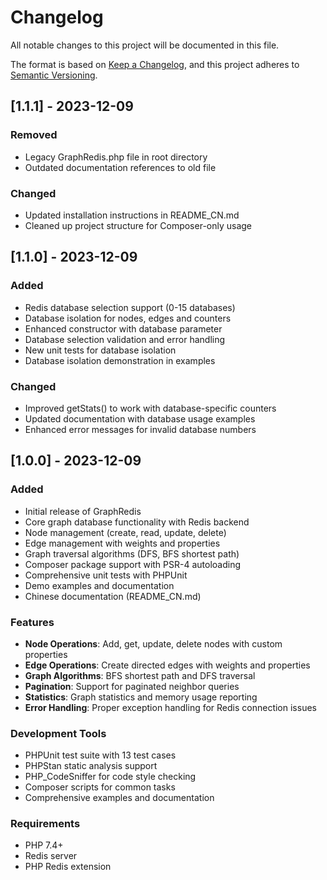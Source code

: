 # Changelog

All notable changes to this project will be documented in this file.

The format is based on [Keep a Changelog](https://keepachangelog.com/en/1.0.0/),
and this project adheres to [Semantic Versioning](https://semver.org/spec/v2.0.0.html).

## [1.1.1] - 2023-12-09

### Removed
- Legacy GraphRedis.php file in root directory
- Outdated documentation references to old file

### Changed
- Updated installation instructions in README_CN.md
- Cleaned up project structure for Composer-only usage

## [1.1.0] - 2023-12-09

### Added
- Redis database selection support (0-15 databases)
- Database isolation for nodes, edges and counters
- Enhanced constructor with database parameter
- Database selection validation and error handling
- New unit tests for database isolation
- Database isolation demonstration in examples

### Changed
- Improved getStats() to work with database-specific counters
- Updated documentation with database usage examples
- Enhanced error messages for invalid database numbers

## [1.0.0] - 2023-12-09

### Added
- Initial release of GraphRedis
- Core graph database functionality with Redis backend
- Node management (create, read, update, delete)
- Edge management with weights and properties
- Graph traversal algorithms (DFS, BFS shortest path)
- Composer package support with PSR-4 autoloading
- Comprehensive unit tests with PHPUnit
- Demo examples and documentation
- Chinese documentation (README_CN.md)

### Features
- **Node Operations**: Add, get, update, delete nodes with custom properties
- **Edge Operations**: Create directed edges with weights and properties
- **Graph Algorithms**: BFS shortest path and DFS traversal
- **Pagination**: Support for paginated neighbor queries
- **Statistics**: Graph statistics and memory usage reporting
- **Error Handling**: Proper exception handling for Redis connection issues

### Development Tools
- PHPUnit test suite with 13 test cases
- PHPStan static analysis support
- PHP_CodeSniffer for code style checking
- Composer scripts for common tasks
- Comprehensive examples and documentation

### Requirements
- PHP 7.4+
- Redis server
- PHP Redis extension